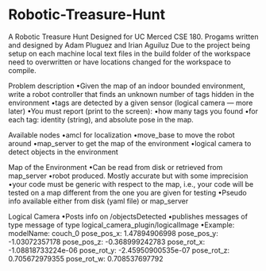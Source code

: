 # Robotic-Treasure-Hunt
A Robotic Treasure Hunt Designed for UC Merced CSE 180.
Progams written and designed by Adam Pluguez and Irian Aguiluz
Due to the project being setup on each machine local text files in the build folder of the workspace 
need to overwritten or have locations changed for the workspace to compile.

Problem description
•Given the map of an indoor bounded environment, write a robot controller that finds an unknown number of 
tags hidden in the environment 
•tags are detected by a given sensor (logical camera — more later) 
•You must report (print to the screen):
•how many tags you found •for each tag: identity (string), and absolute pose in the map.

Available nodes
•amcl for localization 
•move_base to move the robot around 
•map_server to get the map of the environment
•logical camera to detect objects in the environment

Map of the Environment
•Can be read from disk or retrieved from map_server
•robot produced. Mostly accurate but with some imprecision 
•your code must be generic with respect to the map,
i.e., your code will be tested on a map different from the one you are given for testing 
•Pseudo info available either from disk (yaml file) or map_server

Logical Camera
•Posts info on /objectsDetected
•publishes messages of type message of type logical_camera_plugin/logicalImage
•Example:  
modelName: couch_0 
pose_pos_x: 1.47894906998 
pose_pos_y: -1.03072357178 
pose_pos_z: -0.368999242783 
pose_rot_x: -1.08818733224e-06 
pose_rot_y: -2.45950900535e-07 
pose_rot_z: 0.705672979355 
pose_rot_w: 0.708537697792

